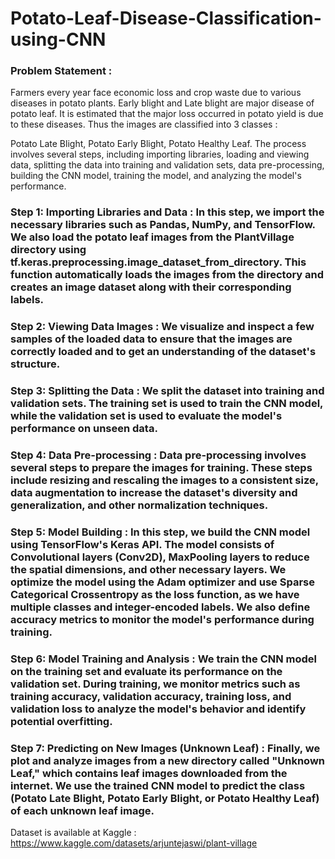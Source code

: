 # Potato-Leaf-Disease-Classification-using-CNN
### Problem Statement :
Farmers every year face economic loss and crop waste due to various diseases in potato plants. Early blight and Late blight are major disease of potato leaf. It is estimated that the major loss occurred in potato yield is due to these diseases. Thus the images are classified into 3 classes :

Potato Late Blight,
Potato Early Blight,
Potato Healthy Leaf.
The process involves several steps, including importing libraries, loading and viewing data, splitting the data into training and validation sets, data pre-processing, building the CNN model, training the model, and analyzing the model's performance.

### Step 1: Importing Libraries and Data : In this step, we import the necessary libraries such as Pandas, NumPy, and TensorFlow. We also load the potato leaf images from the PlantVillage directory using tf.keras.preprocessing.image_dataset_from_directory. This function automatically loads the images from the directory and creates an image dataset along with their corresponding labels.

### Step 2: Viewing Data Images : We visualize and inspect a few samples of the loaded data to ensure that the images are correctly loaded and to get an understanding of the dataset's structure.

### Step 3: Splitting the Data : We split the dataset into training and validation sets. The training set is used to train the CNN model, while the validation set is used to evaluate the model's performance on unseen data.

### Step 4: Data Pre-processing : Data pre-processing involves several steps to prepare the images for training. These steps include resizing and rescaling the images to a consistent size, data augmentation to increase the dataset's diversity and generalization, and other normalization techniques.

### Step 5: Model Building : In this step, we build the CNN model using TensorFlow's Keras API. The model consists of Convolutional layers (Conv2D), MaxPooling layers to reduce the spatial dimensions, and other necessary layers. We optimize the model using the Adam optimizer and use Sparse Categorical Crossentropy as the loss function, as we have multiple classes and integer-encoded labels. We also define accuracy metrics to monitor the model's performance during training.

### Step 6: Model Training and Analysis : We train the CNN model on the training set and evaluate its performance on the validation set. During training, we monitor metrics such as training accuracy, validation accuracy, training loss, and validation loss to analyze the model's behavior and identify potential overfitting.

### Step 7: Predicting on New Images (Unknown Leaf) : Finally, we plot and analyze images from a new directory called "Unknown Leaf," which contains leaf images downloaded from the internet. We use the trained CNN model to predict the class (Potato Late Blight, Potato Early Blight, or Potato Healthy Leaf) of each unknown leaf image.

Dataset is available at Kaggle : https://www.kaggle.com/datasets/arjuntejaswi/plant-village
